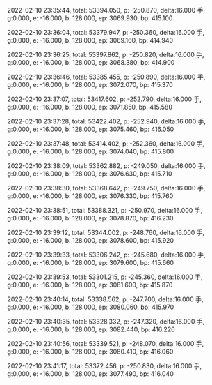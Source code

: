 2022-02-10 23:35:44, total: 53394.050, p: -250.870, delta:16.000 手, g:0.000, e: -16.000, b: 128.000, ep: 3069.930, bp: 415.100

2022-02-10 23:36:04, total: 53379.947, p: -250.360, delta:16.000 手, g:0.000, e: -16.000, b: 128.000, ep: 3069.160, bp: 414.940

2022-02-10 23:36:25, total: 53397.862, p: -250.820, delta:16.000 手, g:0.000, e: -16.000, b: 128.000, ep: 3068.380, bp: 414.900

2022-02-10 23:36:46, total: 53385.455, p: -250.890, delta:16.000 手, g:0.000, e: -16.000, b: 128.000, ep: 3072.070, bp: 415.370

2022-02-10 23:37:07, total: 53417.602, p: -252.790, delta:16.000 手, g:0.000, e: -16.000, b: 128.000, ep: 3071.850, bp: 415.580

2022-02-10 23:37:28, total: 53422.402, p: -252.940, delta:16.000 手, g:0.000, e: -16.000, b: 128.000, ep: 3075.460, bp: 416.050

2022-02-10 23:37:48, total: 53414.402, p: -252.360, delta:16.000 手, g:0.000, e: -16.000, b: 128.000, ep: 3074.040, bp: 415.800

2022-02-10 23:38:09, total: 53362.882, p: -249.050, delta:16.000 手, g:0.000, e: -16.000, b: 128.000, ep: 3076.630, bp: 415.710

2022-02-10 23:38:30, total: 53368.642, p: -249.750, delta:16.000 手, g:0.000, e: -16.000, b: 128.000, ep: 3076.330, bp: 415.760

2022-02-10 23:38:51, total: 53388.321, p: -250.970, delta:16.000 手, g:0.000, e: -16.000, b: 128.000, ep: 3078.870, bp: 416.230

2022-02-10 23:39:12, total: 53344.002, p: -248.760, delta:16.000 手, g:0.000, e: -16.000, b: 128.000, ep: 3078.600, bp: 415.920

2022-02-10 23:39:33, total: 53306.242, p: -245.680, delta:16.000 手, g:0.000, e: -16.000, b: 128.000, ep: 3079.600, bp: 415.660

2022-02-10 23:39:53, total: 53301.215, p: -245.360, delta:16.000 手, g:0.000, e: -16.000, b: 128.000, ep: 3081.600, bp: 415.870

2022-02-10 23:40:14, total: 53338.562, p: -247.700, delta:16.000 手, g:0.000, e: -16.000, b: 128.000, ep: 3080.060, bp: 415.970

2022-02-10 23:40:35, total: 53328.332, p: -247.320, delta:16.000 手, g:0.000, e: -16.000, b: 128.000, ep: 3082.440, bp: 416.220

2022-02-10 23:40:56, total: 53339.521, p: -248.070, delta:16.000 手, g:0.000, e: -16.000, b: 128.000, ep: 3080.410, bp: 416.060

2022-02-10 23:41:17, total: 53372.456, p: -250.830, delta:16.000 手, g:0.000, e: -16.000, b: 128.000, ep: 3077.490, bp: 416.040